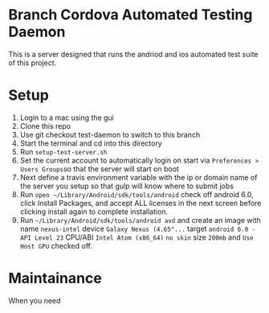 # Branch Cordova Automated Testing Daemon

This is a server designed that runs the andriod and ios automated test suite of this project.

# Setup

 1. Login to a mac using the gui
 1. Clone this repo
 1. Use git checkout test-daemon to switch to this branch
 1. Start the terminal and cd into this directory
 1. Run `setup-test-server.sh`
 1. Set the current account to automatically login on start via `Preferences > Users Groups`so that the server will start on boot
 1. Next define a travis environment variable with the ip or domain name of the server you setup so that gulp will know where to submit jobs
 1. Run `open ~/Library/Android/sdk/tools/android` check off android 6.0, click Install Packages, and accept ALL licenses in the next screen before clicking install again to complete installation.
 1. Run `~/Library/Android/sdk/tools/android avd` and create an image with name `nexus-intel` device `Galaxy Nexus (4.65"...` target `android 6.0 - API Level 23` CPU/ABI `Intel Atom (x86_64)` `no skin` size `200mb` and `Use Host GPU` checked off.

# Maintainance

When you need  